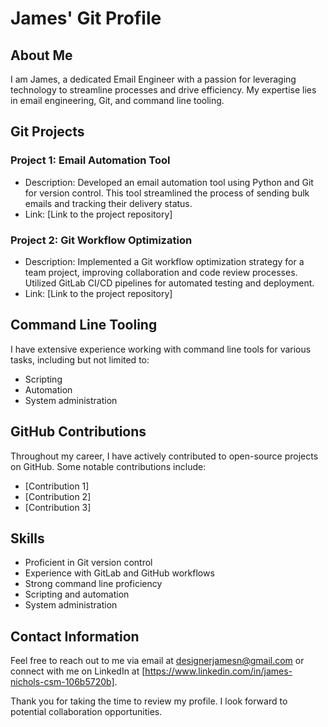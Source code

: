 # James' Git Profile

## About Me
I am James, a dedicated Email Engineer with a passion for leveraging technology to streamline processes and drive efficiency. My expertise lies in email engineering, Git, and command line tooling.

## Git Projects
### Project 1: Email Automation Tool
- Description: Developed an email automation tool using Python and Git for version control. This tool streamlined the process of sending bulk emails and tracking their delivery status.
- Link: [Link to the project repository]

### Project 2: Git Workflow Optimization
- Description: Implemented a Git workflow optimization strategy for a team project, improving collaboration and code review processes. Utilized GitLab CI/CD pipelines for automated testing and deployment.
- Link: [Link to the project repository]

## Command Line Tooling
I have extensive experience working with command line tools for various tasks, including but not limited to:
- Scripting
- Automation
- System administration

## GitHub Contributions
Throughout my career, I have actively contributed to open-source projects on GitHub. Some notable contributions include:
- [Contribution 1]
- [Contribution 2]
- [Contribution 3]

## Skills
- Proficient in Git version control
- Experience with GitLab and GitHub workflows
- Strong command line proficiency
- Scripting and automation
- System administration

## Contact Information
Feel free to reach out to me via email at designerjamesn@gmail.com or connect with me on LinkedIn at [https://www.linkedin.com/in/james-nichols-csm-106b5720b].

Thank you for taking the time to review my profile. I look forward to potential collaboration opportunities.
